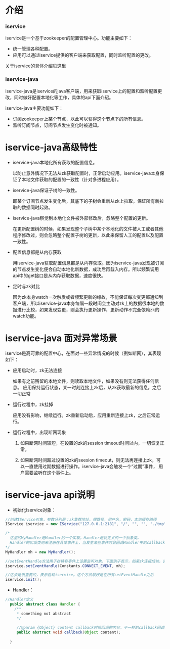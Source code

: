 # 介绍

### iservice

iservice是一个基于zookeeper的配置管理中心。功能主要如下：

* 统一管理各种配置。
* 应用可以通过iservice提供的客户端来获取配置，同时监听配置的更改。

关于iservice的具体介绍见这里

### iservice-java

iservice-java是iservice的java客户端，用来获取iservice上的配置和监听配置更改，同时做好配置本地化等工作，具体的api下面介绍。

iservice-java主要功能如下：

* 订阅zookeeper上某个节点，以此可以获得这个节点下的所有信息。
* 监听订阅节点，订阅节点发生变化时被通知。


# iservice-java高级特性

* iservice-java本地化所有获取的配置信息。
  
  以防止意外情况下无法从zk获取配置时，正常启动应用。iservice-java本身保证了本地文件获取的配置的一致性（针对多进程应用）。

* iservice-java保证子树的一致性。

  即某个订阅节点发生变化后，其底下的子树会重新从zk上拉取，保证所有新拉取的数据同时起效。
  
* iservice-java察觉到本地化文件被外部修改后，忽略整个配置的更新。

  在更新配置树的时候，如果发现整个子树中某个本地化的文件被人工或者其他程序修改过，则会忽略整个配置子树的更新，以此来保留人工的配置以及配置一致性。
  
* 配置信息都是从内存获取

  用iservice-java获取配置信息都是从内存获取。因为iservice-java发现被订阅的节点发生变化便会自动本地化新数据，成功后再载入内存。所以频繁调用api中的get接口是从内存获取数据，速度很快。
  
* 定时与zk对比

  因为zk本身watch一次触发或者频繁更新的缘故，不能保证每次变更都通知到客户端，所以iservice-java本身每隔一段时间会主动对zk上的数据很本地的数据进行比较，如果发现变更，则会执行更新操作，更新动作不完全依赖zk的watch功能。
  

# iservice-java 面对异常场景

iservice是高可靠的配置中心，在面对一些异常情况的时候（例如断网），其表现如下：

* 应用启动时，zk无法连接

  如果有之前残留的本地文件，则读取本地文件，如果没有则无法获得任何信息。 应用保持运行状态，某一时刻连接上zk后，从zk获取最新的信息。之后一切正常
  
* 运行过程中，zk挂掉

  应用没有影响，继续运行。zk重新启动后，应用重新连接上zk，之后正常运行。
  
* 运行过程中，出现断网现象

  1. 如果断网时间较短，在设置的zk的session timeout时间以内，一切恢复正常。

  2. 如果断网时间超过设置的zk的seesion timeout，则无法再连接上zk，可以一直使用过期数据进行操作。iservice-java会触发一个“过期”事件， 用户需要监听在这个事件上。


# iservice-java api说明

* 初始化Iservice对象：

```java
//创建IService对象，参数分别是：zk集群地址，根路径，用户名，密码，本地缓存路径
IService iservice = new IService("127.0.0.1:2181", "/", "", "", "./tmp");

/*
  这里的MyHandler是Handler的一个实现，Handler是我定义的一个抽象类。
  Handler的实现类用来注册在具体事件上，当发生某些事件时会回调Handler中的callback方法，下面会具体介绍。
*/
MyHandler mh = new MyHandler();

//setEventHandle方法用于在特有事件上设置监听对象，下面例子表示，如果zk连接成功，调用mh的callback方法。
iservice.setEventHandle(Constants.CONNECT_EVENT, mh);

//这步是很重要的，表示启动iservice。这个方法最好是在所有setEventHandle之后
iservice.init();
```

* Handler：

```java
//Handler定义
  public abstract class Handler {
    /**
     * something not abstract
     */
     
     //@param {Object} content callback时候回调的内容，不一样的callback回调内容不一样
     public abstract void callback(Object content);
     
  }
```



